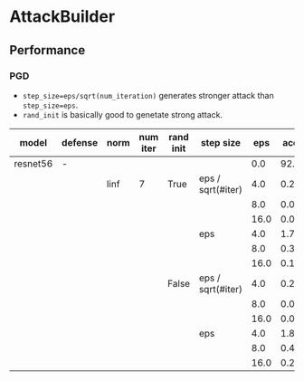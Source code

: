 # AttackBuilder

##  Performance

### PGD

- `step_size=eps/sqrt(num_iteration)`  generates stronger attack than `step_size=eps`.
- `rand_init` is basically good to genetate strong attack. 

| model | defense | norm | num iter | rand init | step size         | eps  | acc  | id |
| ----- | ------- | ---- | -------- | --------  | ----------------- | ---  | ---  | -- |
| resnet56 | -    |      |          |           |                   | 0.0  | 92.9 | -  |
|          |      | linf | 7        | True      | eps / sqrt(#iter) | 4.0  | 0.26 |    |
|          |      |      |          |           |                   | 8.0  | 0.0  |    |
|          |      |      |          |           |                   | 16.0 | 0.0  |    |
|          |      |      |          |           | eps               | 4.0  | 1.79 |    |
|          |      |      |          |           |                   | 8.0  | 0.30 |    |
|          |      |      |          |           |                   | 16.0 | 0.14 |    |
|          |      |      |          | False     | eps / sqrt(#iter) | 4.0  | 0.24 |    |
|          |      |      |          |           |                   | 8.0  | 0.0  |    |
|          |      |      |          |           |                   | 16.0 | 0.0  |    |
|          |      |      |          |           | eps               | 4.0  | 1.88 |    |
|          |      |      |          |           |                   | 8.0  | 0.40 |    |
|          |      |      |          |           |                   | 16.0 | 0.23 |    |